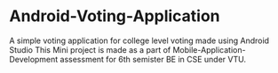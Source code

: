 # Android-Voting-Application

A simple voting application for college level voting made using Android Studio
This Mini project is made as a part of Mobile-Application-Development assessment for 6th semister BE in CSE under VTU.
